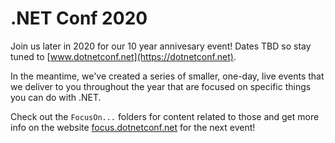 # .NET Conf 2020 
Join us later in 2020 for our 10 year annivesary event! Dates TBD so stay tuned to [www.dotnetconf.net](https://dotnetconf.net). 

In the meantime, we've created a series of smaller, one-day, live events that we deliver to you throughout the year that are focused on specific things you can do with .NET. 

Check out the `FocusOn...` folders for content related to those and get more info on the website [focus.dotnetconf.net](http://focus.dotnetconf.net) for the next event!
